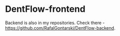 # DentFlow-frontend

Backend is also in my repositories. Check there - https://github.com/RafalGontarski/DentFlow-backend.
